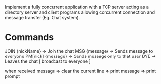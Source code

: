 Implement a fully concurrent application with a TCP server acting as a directory server and client
programs allowing concurrent connection and message transfer (Eg. Chat system).


Commands
===

JOIN {nickName} => Join the chat
MSG {message} => Sends message to everyone
PM[nick] {message} => Sends message only to that user
BYE => Leaves the chat [ broadcast to everyone ]


when received message => clear the current line => print message => print prompt


